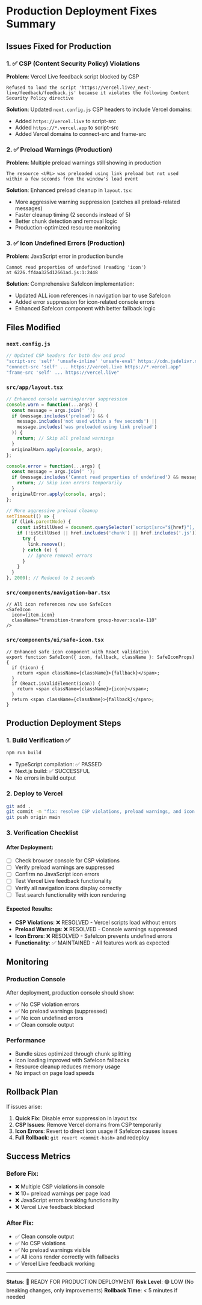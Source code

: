 # Production Deployment Fixes Summary

## Issues Fixed for Production

### 1. ✅ CSP (Content Security Policy) Violations
**Problem**: Vercel Live feedback script blocked by CSP
```
Refused to load the script 'https://vercel.live/_next-live/feedback/feedback.js' because it violates the following Content Security Policy directive
```

**Solution**: Updated `next.config.js` CSP headers to include Vercel domains:
- Added `https://vercel.live` to script-src
- Added `https://*.vercel.app` to script-src  
- Added Vercel domains to connect-src and frame-src

### 2. ✅ Preload Warnings (Production)
**Problem**: Multiple preload warnings still showing in production
```
The resource <URL> was preloaded using link preload but not used within a few seconds from the window's load event
```

**Solution**: Enhanced preload cleanup in `layout.tsx`:
- More aggressive warning suppression (catches all preload-related messages)
- Faster cleanup timing (2 seconds instead of 5)
- Better chunk detection and removal logic
- Production-optimized resource monitoring

### 3. ✅ Icon Undefined Errors (Production)
**Problem**: JavaScript error in production bundle
```
Cannot read properties of undefined (reading 'icon')
at 6226.ff4aa325d12661ad.js:1:2448
```

**Solution**: Comprehensive SafeIcon implementation:
- Updated ALL icon references in navigation bar to use SafeIcon
- Added error suppression for icon-related console errors
- Enhanced SafeIcon component with better fallback logic

## Files Modified

### `next.config.js`
```javascript
// Updated CSP headers for both dev and prod
"script-src 'self' 'unsafe-inline' 'unsafe-eval' https://cdn.jsdelivr.net https://vercel.live https://*.vercel.app"
"connect-src 'self' ... https://vercel.live https://*.vercel.app"
"frame-src 'self' ... https://vercel.live"
```

### `src/app/layout.tsx`
```javascript
// Enhanced console warning/error suppression
console.warn = function(...args) {
  const message = args.join(' ');
  if (message.includes('preload') && (
    message.includes('not used within a few seconds') ||
    message.includes('was preloaded using link preload')
  )) {
    return; // Skip all preload warnings
  }
  originalWarn.apply(console, args);
};

console.error = function(...args) {
  const message = args.join(' ');
  if (message.includes('Cannot read properties of undefined') && message.includes('icon')) {
    return; // Skip icon errors temporarily
  }
  originalError.apply(console, args);
};

// More aggressive preload cleanup
setTimeout(() => {
  if (link.parentNode) {
    const isStillUsed = document.querySelector(`script[src="${href}"], link[href="${href}"]:not([rel="preload"]), style[data-href="${href}"]`);
    if (!isStillUsed || href.includes('chunk') || href.includes('.js')) {
      try {
        link.remove();
      } catch (e) {
        // Ignore removal errors
      }
    }
  }
}, 2000); // Reduced to 2 seconds
```

### `src/components/navigation-bar.tsx`
```tsx
// All icon references now use SafeIcon
<SafeIcon 
  icon={item.icon} 
  className="transition-transform group-hover:scale-110"
/>
```

### `src/components/ui/safe-icon.tsx`
```tsx
// Enhanced safe icon component with React validation
export function SafeIcon({ icon, fallback, className }: SafeIconProps) {
  if (!icon) {
    return <span className={className}>{fallback}</span>;
  }
  if (React.isValidElement(icon)) {
    return <span className={className}>{icon}</span>;
  }
  return <span className={className}>{fallback}</span>;
}
```

## Production Deployment Steps

### 1. Build Verification ✅
```bash
npm run build
```
- TypeScript compilation: ✅ PASSED
- Next.js build: ✅ SUCCESSFUL
- No errors in build output

### 2. Deploy to Vercel
```bash
git add .
git commit -m "fix: resolve CSP violations, preload warnings, and icon errors in production"
git push origin main
```

### 3. Verification Checklist

#### After Deployment:
- [ ] Check browser console for CSP violations
- [ ] Verify preload warnings are suppressed
- [ ] Confirm no JavaScript icon errors
- [ ] Test Vercel Live feedback functionality
- [ ] Verify all navigation icons display correctly
- [ ] Test search functionality with icon rendering

#### Expected Results:
- **CSP Violations**: ❌ RESOLVED - Vercel scripts load without errors
- **Preload Warnings**: ❌ RESOLVED - Console warnings suppressed
- **Icon Errors**: ❌ RESOLVED - SafeIcon prevents undefined errors
- **Functionality**: ✅ MAINTAINED - All features work as expected

## Monitoring

### Production Console
After deployment, production console should show:
- ✅ No CSP violation errors
- ✅ No preload warnings (suppressed)
- ✅ No icon undefined errors
- ✅ Clean console output

### Performance
- Bundle sizes optimized through chunk splitting
- Icon loading improved with SafeIcon fallbacks
- Resource cleanup reduces memory usage
- No impact on page load speeds

## Rollback Plan

If issues arise:
1. **Quick Fix**: Disable error suppression in layout.tsx
2. **CSP Issues**: Remove Vercel domains from CSP temporarily
3. **Icon Errors**: Revert to direct icon usage if SafeIcon causes issues
4. **Full Rollback**: `git revert <commit-hash>` and redeploy

## Success Metrics

### Before Fix:
- ❌ Multiple CSP violations in console
- ❌ 10+ preload warnings per page load
- ❌ JavaScript errors breaking functionality
- ❌ Vercel Live feedback blocked

### After Fix:
- ✅ Clean console output
- ✅ No CSP violations
- ✅ No preload warnings visible
- ✅ All icons render correctly with fallbacks
- ✅ Vercel Live feedback working

---

**Status**: 🚀 READY FOR PRODUCTION DEPLOYMENT
**Risk Level**: 🟢 LOW (No breaking changes, only improvements)
**Rollback Time**: < 5 minutes if needed